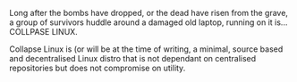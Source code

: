 Long after the bombs have dropped, or the dead have risen from the grave, a group of survivors huddle around a damaged old laptop, running on it is...
COLLPASE LINUX.

Collapse Linux is (or will be at the time of writing, a minimal, source based and decentralised Linux distro that is not dependant on centralised repositories but does not compromise on utility.
